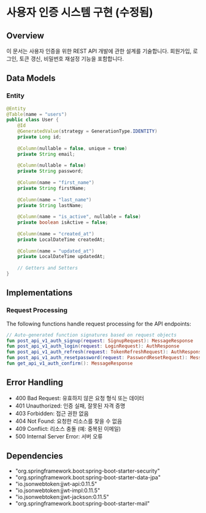 # 사용자 인증 시스템 구현 (수정됨)

## Overview
이 문서는 사용자 인증을 위한 REST API 개발에 관한 설계를 기술합니다. 회원가입, 로그인, 토큰 갱신, 비밀번호 재설정 기능을 포함합니다.

## Data Models

### Entity
```java
@Entity
@Table(name = "users")
public class User {
    @Id
    @GeneratedValue(strategy = GenerationType.IDENTITY)
    private Long id;
    
    @Column(nullable = false, unique = true)
    private String email;
    
    @Column(nullable = false)
    private String password;
    
    @Column(name = "first_name")
    private String firstName;
    
    @Column(name = "last_name")
    private String lastName;
    
    @Column(name = "is_active", nullable = false)
    private boolean isActive = false;
    
    @Column(name = "created_at")
    private LocalDateTime createdAt;
    
    @Column(name = "updated_at")
    private LocalDateTime updatedAt;
    
    // Getters and Setters
}
```

## Implementations

### Request Processing
The following functions handle request processing for the API endpoints:

```kotlin
// Auto-generated function signatures based on request objects
fun post_api_v1_auth_signup(request: SignupRequest): MessageResponse
fun post_api_v1_auth_login(request: LoginRequest): AuthResponse
fun post_api_v1_auth_refresh(request: TokenRefreshRequest): AuthResponse
fun post_api_v1_auth_resetpassword(request: PasswordResetRequest): MessageResponse
fun get_api_v1_auth_confirm(): MessageResponse
```

## Error Handling

- 400 Bad Request: 유효하지 않은 요청 형식 또는 데이터
- 401 Unauthorized: 인증 실패, 잘못된 자격 증명
- 403 Forbidden: 접근 권한 없음
- 404 Not Found: 요청한 리소스를 찾을 수 없음
- 409 Conflict: 리소스 충돌 (예: 중복된 이메일)
- 500 Internal Server Error: 서버 오류

## Dependencies
- "org.springframework.boot:spring-boot-starter-security"
- "org.springframework.boot:spring-boot-starter-data-jpa"
- "io.jsonwebtoken:jjwt-api:0.11.5"
- "io.jsonwebtoken:jjwt-impl:0.11.5"
- "io.jsonwebtoken:jjwt-jackson:0.11.5"
- "org.springframework.boot:spring-boot-starter-mail"
